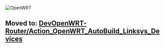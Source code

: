 ![OpenWRT](images/2021/06/logo.png)

## Moved to: [DevOpenWRT-Router/Action\_OpenWRT\_AutoBuild\_Linksys\_Devices](https://github.com/DevOpenWRT-Router/Action_OpenWRT_AutoBuild_Linksys_Devices)
